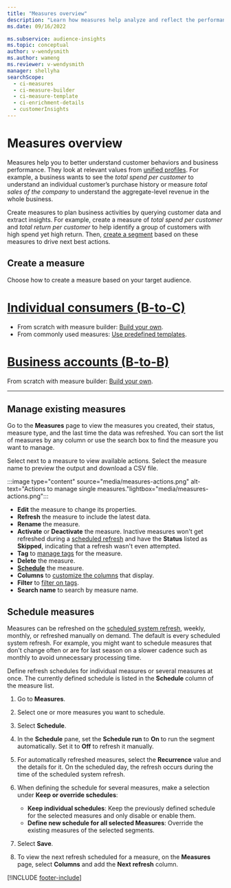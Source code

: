 ```yaml
---
title: "Measures overview"
description: "Learn how measures help analyze and reflect the performance of your business."
ms.date: 09/16/2022

ms.subservice: audience-insights
ms.topic: conceptual
author: v-wendysmith
ms.author: wameng
ms.reviewer: v-wendysmith
manager: shellyha
searchScope: 
  - ci-measures
  - ci-measure-builder
  - ci-measure-template
  - ci-enrichment-details
  - customerInsights
---
```


# Measures overview

Measures help you to better understand customer behaviors and business performance. They look at relevant values from [unified profiles](data-unification.md). For example, a business wants to see the *total spend per customer* to understand an individual customer’s purchase history or measure *total sales of the company* to understand the aggregate-level revenue in the whole business.

Create measures to plan business activities by querying customer data and extract insights. For example, create a measure of *total spend per customer* and *total return per customer* to help identify a group of customers with high spend yet high return. Then, [create a segment](segments.md) based on these measures to drive next best actions.

## Create a measure

Choose how to create a measure based on your target audience.

# [Individual consumers (B-to-C)](#tab/b2c)

- From scratch with measure builder: [Build your own](measure-builder.md).
- From commonly used measures: [Use predefined templates](measure-templates.md).

# [Business accounts (B-to-B)](#tab/b2b)

From scratch with measure builder: [Build your own](measure-builder.md).

---

## Manage existing measures

Go to the **Measures** page to view the measures you created, their status, measure type, and the last time the data was refreshed. You can sort the list of measures by any column or use the search box to find the measure you want to manage.

Select next to a measure to view available actions. Select the measure name to preview the output and download a CSV file.

:::image type="content" source="media/measures-actions.png" alt-text="Actions to manage single measures."lightbox="media/measures-actions.png":::

- **Edit** the measure to change its properties.
- **Refresh** the measure to include the latest data.
- **Rename** the measure.
- **Activate** or **Deactivate** the measure. Inactive measures won't get refreshed during a [scheduled refresh](#schedule-measures) and have the **Status** listed as **Skipped**, indicating that a refresh wasn't even attempted.
- **Tag** to [manage tags](work-with-tags-columns.md#manage-tags) for the measure.
- **Delete** the measure.
- [**Schedule**](#schedule-measures) the measure.
- **Columns** to [customize the columns](work-with-tags-columns.md#customize-columns) that display.
- **Filter** to [filter on tags](work-with-tags-columns.md#filter-on-tags).
- **Search name** to search by measure name.

## Schedule measures

Measures can be refreshed on the [scheduled system refresh](schedule-refresh.md), weekly, monthly, or refreshed manually on demand. The default is every scheduled system refresh. For example, you might want to schedule measures that don't change often or are for last season on a slower cadence such as monthly to avoid unnecessary processing time.

Define refresh schedules for individual measures or several measures at once. The currently defined schedule is listed in the **Schedule** column of the measure list.

1. Go to **Measures**.

1. Select one or more measures you want to schedule.

1. Select **Schedule**.

1. In the **Schedule** pane, set the **Schedule run** to **On** to run the segment automatically. Set it to **Off** to refresh it manually.

1. For automatically refreshed measures, select the **Recurrence** value and the details for it. On the scheduled day, the refresh occurs during the time of the scheduled system refresh.

1. When defining the schedule for several measures, make a selection under **Keep or override schedules**:
   - **Keep individual schedules**: Keep the previously defined schedule for the selected measures and only disable or enable them.
   - **Define new schedule for all selected Measures**: Override the existing measures of the selected segments.

1. Select **Save**.

1. To view the next refresh scheduled for a measure, on the **Measures** page, select **Columns** and add the **Next refresh** column.

[!INCLUDE [footer-include](includes/footer-banner.md)]
